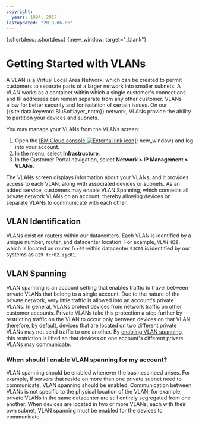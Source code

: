 ```yaml
---
copyright:
  years: 1994, 2017
lastupdated: "2018-06-06"
---
```

{:shortdesc: .shortdesc}
{:new_window: target="_blank"}

# Getting Started with VLANs

A VLAN is a Virtual Local Area Network, which can be created to permit customers to separate parts of a larger network into smaller subnets. A VLAN works as a container within which a single customer's connections and IP addresses can remain separate from any other customer. VLANs allow for better security and for isolation of certain issues. On our {{site.data.keyword.BluSoftlayer_notm}} network, VLANs provide the ability to partition your devices and subnets.

You may manage your VLANs from the VLANs screen:

1. Open the [IBM Cloud console ![External link icon](../../icons/launch-glyph.svg "External link icon")](https://control.bluemix.net/){: new_window} and log into your account.
2. In the menu, select **Infrastructure**.
3. In the Customer Portal navigation, select **Network > IP Management > VLANs**.

The VLANs screen displays information about your VLANs, and it provides access to each VLAN, along with associated devices or subnets. As an added service, customers may enable VLAN Spanning, which connects all private network VLANs on an account, thereby allowing devices on separate VLANs to communicate with each other.

## VLAN Identification

VLANs exist on routers within our datacenters. Each VLAN is identified by a unique number, router, and datacenter location. For example, `VLAN 829`, which is located on router `fcr02` within datacenter `SJC01` is identified by our systems as `829 fcr02.sjc01`.

## VLAN Spanning

VLAN spanning is an account setting that enables traffic to travel between private VLANs that belong to a single account. Due to the nature of the private network, very little traffic is allowed into an account's private VLANs. In general, VLANs protect devices from network traffic on other customer accounts. Private VLANs take this protection a step further by restricting traffic on the VLAN to occur only between devices on that VLAN; therefore, by default, devices that are located on two different private VLANs may not send traffic to one another. By [enabling VLAN spanning](vlan-spanning.html), this restriction is lifted so that devices on one account's different private VLANs may communicate.

### When should I enable VLAN spanning for my account?

VLAN spanning should be enabled whenever the business need arises. For example, if servers that reside on more than one private subnet need to communicate, VLAN spanning should be enabled. Communication between VLANs is not specific to the physical location of the VLAN; for example, private VLANs in the same datacenter are still entirely segregated from one another. When devices are located in two or more VLANs, each with their own subnet, VLAN spanning must be enabled for the devices to communicate.
